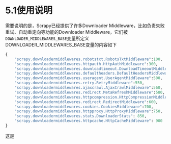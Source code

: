 # 5.1使用说明
需要说明的是，Scrapy已经提供了许多Downloader Middleware，比如负责失败重试、自动重定向等功能的Downloader Middleware，它们被`DOWNLOADER_MIDDLEWARES_BASE`变量所定义  
DOWNLOADER_MIDDLEWARES_BASE变量的内容如下  
```python
{
    "scrapy.downloadermiddlewares.robotstxt.RobotsTxtMiddleware":100,
    "scrapy.downloadermiddlewares.httpauth.HttpAuthMiddleware":300,
    "scrapy.downloadermiddlewares.downloadtimeout.DownloadTimeoutMiddleware":350,
    "scrapy.downloadermiddlewares.defaultheaders.DefaultHeadersMiddleware":400,
    "scrapy.downloadermiddlewares.useragent.UserAgentMiddleware":500,
    "scrapy.downloadermiddlewares.retry.RetryMiddleware":550,
    "scrapy.downloadermiddlewares.ajaxcrawl.AjaxCrawlMiddleware":560,
    "scrapy.downloadermiddlewares.redirect.MetaRefreshMiddleware":580,
    "scrapy.downloadermiddlewares.httpcompression.HttpCompressionMiddleware":590,
    "scrapy.downloadermiddlewares.redirect.RedirectMiddleware":600,
    "scrapy.downloadermiddlewares.cookies.CookiesMiddleware":700, 
    "scrapy.downloadermiddlewares.httpproxy.HttpProxyMiddleware":750, 
    "scrapy.downloadermiddlewares.stats.DownloaderStats": 850,
    "scrapy.downloadermiddlewares.httpcache.HttpCacheMiddleware": 900
}
```
这是